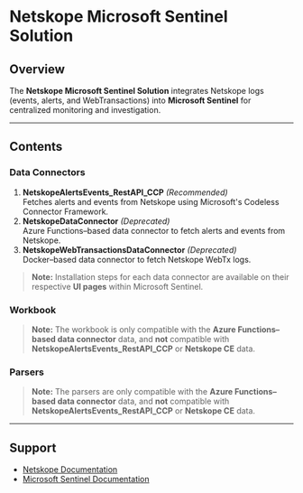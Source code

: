 # Netskope Microsoft Sentinel Solution

## Overview
The **Netskope Microsoft Sentinel Solution** integrates Netskope logs (events, alerts, and WebTransactions) into **Microsoft Sentinel** for centralized monitoring and investigation.

---

## Contents

### Data Connectors
1. **NetskopeAlertsEvents_RestAPI_CCP** *(Recommended)*  
   Fetches alerts and events from Netskope using Microsoft's Codeless Connector Framework.
2. **NetskopeDataConnector** *(Deprecated)*  
   Azure Functions–based data connector to fetch alerts and events from Netskope.
3. **NetskopeWebTransactionsDataConnector** *(Deprecated)*  
   Docker–based data connector to fetch Netskope WebTx logs.

> **Note:** Installation steps for each data connector are available on their respective **UI pages** within Microsoft Sentinel.

### Workbook
> **Note:** The workbook is only compatible with the **Azure Functions–based data connector** data, and **not** compatible with **NetskopeAlertsEvents_RestAPI_CCP** or **Netskope CE** data.

### Parsers
> **Note:** The parsers are only compatible with the **Azure Functions–based data connector** data, and **not** compatible with **NetskopeAlertsEvents_RestAPI_CCP** or **Netskope CE** data.

---

## Support
- [Netskope Documentation](https://docs.netskope.com)
- [Microsoft Sentinel Documentation](https://learn.microsoft.com/azure/sentinel)
